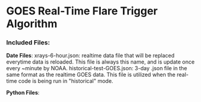 # GOES Real-Time Flare Trigger Algorithm

### Included Files: 

**Date Files**:
  xrays-6-hour.json: realtime data file that will be replaced everytime data is reloaded. This file is always this name, and is update once every ~minute by NOAA.
  historical-test-GOES.json: 3-day .json file in the same format as the realtime GOES data. This file is utilized when the real-time code is being run in "historical" mode.
  
**Python Files**:
  

